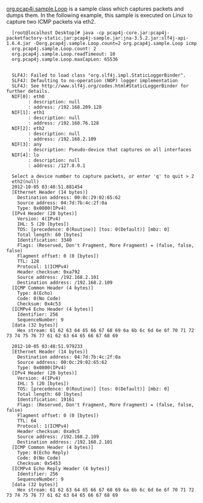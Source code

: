 [org.pcap4j.sample.Loop](https://github.com/kaitoy/pcap4j/tree/master/pcap4j-sample/src/main/java/org/pcap4j/sample/Loop.java) is
a sample class which captures packets and dumps them.
In the following example, this sample is executed on Linux to capture two ICMP packets via eth2.


      [root@localhost Desktop]# java -cp pcap4j-core.jar:pcap4j-packetfactory-static.jar:pcap4j-sample.jar:jna-3.5.2.jar:slf4j-api-1.6.4.jar -Dorg.pcap4j.sample.Loop.count=2 org.pcap4j.sample.Loop icmp
      org.pcap4j.sample.Loop.count: 2
      org.pcap4j.sample.Loop.readTimeout: 10
      org.pcap4j.sample.Loop.maxCapLen: 65536


      SLF4J: Failed to load class "org.slf4j.impl.StaticLoggerBinder".
      SLF4J: Defaulting to no-operation (NOP) logger implementation
      SLF4J: See http://www.slf4j.org/codes.html#StaticLoggerBinder for further details.
      NIF[0]: eth0
            : description: null
            : address: /192.168.209.128
      NIF[1]: eth1
            : description: null
            : address: /192.168.76.128
      NIF[2]: eth2
            : description: null
            : address: /192.168.2.109
      NIF[3]: any
            : description: Pseudo-device that captures on all interfaces
      NIF[4]: lo
            : description: null
            : address: /127.0.0.1

      Select a device number to capture packets, or enter 'q' to quit > 2
      eth2(null)
      2012-10-05 03:48:51.881454
      [Ethernet Header (14 bytes)]
        Destination address: 00:0c:29:02:65:62
        Source address: 04:7d:7b:4c:2f:0a
        Type: 0x0800(IPv4)
      [IPv4 Header (20 bytes)]
        Version: 4(IPv4)
        IHL: 5 (20 [bytes])
        TOS: [precedence: 0(Routine)] [tos: 0(Default)] [mbz: 0]
        Total length: 60 [bytes]
        Identification: 3340
        Flags: (Reserved, Don't Fragment, More Fragment) = (false, false, false)
        Flagment offset: 0 (0 [bytes])
        TTL: 128
        Protocol: 1(ICMPv4)
        Header checksum: 0xa792
        Source address: /192.168.2.101
        Destination address: /192.168.2.109
      [ICMP Common Header (4 bytes)]
        Type: 8(Echo)
        Code: 0(No Code)
        Checksum: 0x4c53
      [ICMPv4 Echo Header (4 bytes)]
        Identifier: 256
        SequenceNumber: 9
      [data (32 bytes)]
        Hex stream: 61 62 63 64 65 66 67 68 69 6a 6b 6c 6d 6e 6f 70 71 72 73 74 75 76 77 61 62 63 64 65 66 67 68 69

      2012-10-05 03:48:51.979233
      [Ethernet Header (14 bytes)]
        Destination address: 04:7d:7b:4c:2f:0a
        Source address: 00:0c:29:02:65:62
        Type: 0x0800(IPv4)
      [IPv4 Header (20 bytes)]
        Version: 4(IPv4)
        IHL: 5 (20 [bytes])
        TOS: [precedence: 0(Routine)] [tos: 0(Default)] [mbz: 0]
        Total length: 60 [bytes]
        Identification: 19161
        Flags: (Reserved, Don't Fragment, More Fragment) = (false, false, false)
        Flagment offset: 0 (0 [bytes])
        TTL: 64
        Protocol: 1(ICMPv4)
        Header checksum: 0xa9c5
        Source address: /192.168.2.109
        Destination address: /192.168.2.101
      [ICMP Common Header (4 bytes)]
        Type: 0(Echo Reply)
        Code: 0(No Code)
        Checksum: 0x5453
      [ICMPv4 Echo Reply Header (4 bytes)]
        Identifier: 256
        SequenceNumber: 9
      [data (32 bytes)]
        Hex stream: 61 62 63 64 65 66 67 68 69 6a 6b 6c 6d 6e 6f 70 71 72 73 74 75 76 77 61 62 63 64 65 66 67 68 69
